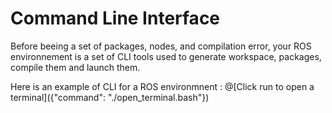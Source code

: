 # Command Line Interface

Before beeing a set of packages, nodes, and compilation error, your ROS environnement is a set of CLI tools used to generate workspace, packages, compile them and launch them.

Here is an example of CLI for a ROS environmnent : 
@[Click run to open a terminal]({"command": "./open_terminal.bash"})
